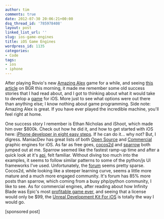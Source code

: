 ```yaml
---
author: tim
comments: true
date: 2012-07-30 20:06:21+00:00
dsq_thread_id: '785978408'
layout: post
linked_list_url: ''
slug: ios-game-engines
title: iOS Game Engines
wordpress_id: 1135
categories:
- Code
tags:
- ios
- iphone
---
```


After playing Rovio's new [Amazing Alex](http://teaser.amazingalex.com/) game
for a while, and seeing [this article](http://www.bgr.com/2012/07/30/amazing-alex-sales-app-store/) on BGR this morning, it made me remember some old
success stories that I had read about, and I got to thinking about what it
would take to develop a [game](http://sv.partypoker.com/) for iOS. More just
to see what options were out there than anything else; I know nothing about
game programming. Side note: Amazing Alex is great. If you have ever played
the incredible machine, you'll feel right at home.   

One success story I remember is Ethan Nicholas and iShoot, which made him over $800k. Check out
how he did it, and how to get started with iOS here: [iPhone developer in
eight easy steps](http://www.lookingforiphone.com/2012/05/17/iphone-developer-in-eight-easy-steps/). If he can do it... why not? But, I digress.   ManiacDev
has great lists of both [Open Source](http://maniacdev.com/2009/08/the-open-source-iphone-game-engine-comparison/) and [Commercial
](http://maniacdev.com/2009/09/the-commercial-iphone-game-engine-comparison-3d-and-2d/)graphic engines for iOS. As far as free goes, [cocos2d](http://www.cocos2d-iphone.org/) and [sparrow](http://gamua.com/sparrow/) both jumped out
at me. Sparrow seemed like the fastest ramp-up time and after a quick look at
it's [api](http://wiki.sparrow-framework.org/manual/display_objects), felt
familiar. Without diving too much into the examples, it seems to follow
similar patterns to some of the python/js UI frameworks I've used.
Unfortunately, the [forum](http://forum.sparrow-framework.org/) seems pretty
sparse. Cocos2d, while looking like a steeper learning curve, seems a little
more mature and a much more engaged community. It's forum has 85% more posts
than sparrow, which coming from a busy php/python community, I like to see. As
for commercial engines, after reading about how Infinity Blade was Epic's most
[profitable game ever](http://www.geek.com/articles/mobile/infinity-blade-is-epics-most-profitable-game-20120627/), and seeing that a license would only be
$99, the [Unreal Development Kit For iOS](http://www.udk.com/) is totally the
way I would go. 

[sponsored post]